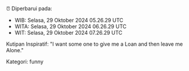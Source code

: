 ⏰ Diperbarui pada:
- WIB: Selasa, 29 Oktober 2024 05.26.29 UTC
- WITA: Selasa, 29 Oktober 2024 06.26.29 UTC
- WIT: Selasa, 29 Oktober 2024 07.26.29 UTC

Kutipan Inspiratif:
"I want some one to give me a Loan and then leave me Alone."


Kategori: funny


